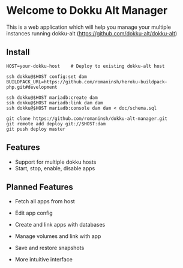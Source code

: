 Welcome to Dokku Alt Manager
============================

This is a web application which will help you manage your
multiple instances running dokku-alt (https://github.com/dokku-alt/dokku-alt)


Install
-------

    HOST=your-dokku-host    # Deploy to existing dokku-alt host

    ssh dokku@$HOST config:set dam BUILDPACK_URL=https://github.com/romaninsh/heroku-buildpack-php.git#development

    ssh dokku@$HOST mariadb:create dam
    ssh dokku@$HOST mariadb:link dam dam
    ssh dokku@$HOST mariadb:console dam dam < doc/schema.sql

    git clone https://github.com/romaninsh/dokku-alt-manager.git
    git remote add deploy git://$HOST:dam
    git push deploy master


Features
--------

 - Support for multiple dokku hosts
 - Start, stop, enable, disable apps

Planned Features
----------------

 - Fetch all apps from host
 - Edit app config
 - Create and link apps with databases
 - Manage volumes and link with app

 - Save and restore snapshots
 - More intuitive interface


